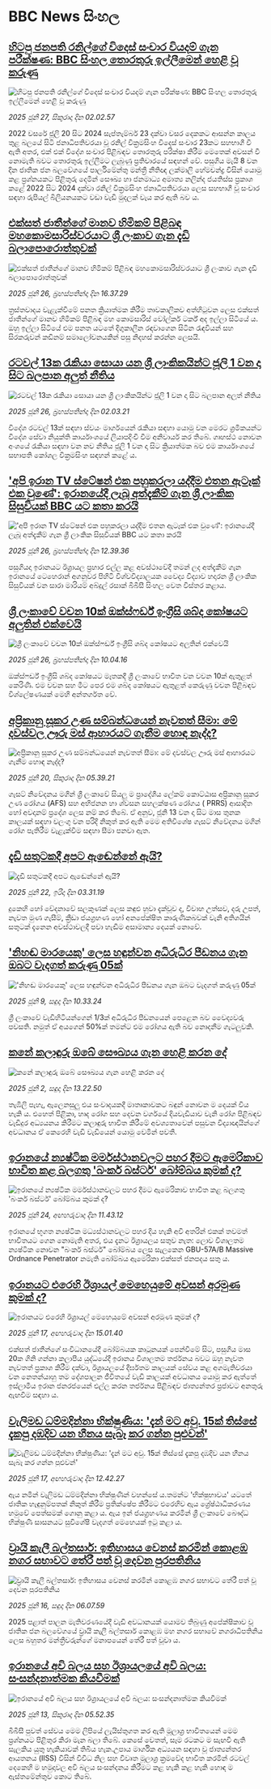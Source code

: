 # BBC News සිංහල## [හිටපු ජනපති රනිල්ගේ විදෙස් සංචාර වියදම් ගැන පරීක්ෂණ: BBC සිංහල තොරතුරු ඉල්ලීමෙන් හෙළි වූ කරුණු](https://www.bbc.com/sinhala/articles/cx230rrr2neo?at_campaign=githubrss)![හිටපු ජනපති රනිල්ගේ විදෙස් සංචාර වියදම් ගැන පරීක්ෂණ: BBC සිංහල තොරතුරු ඉල්ලීමෙන් හෙළි වූ කරුණු](https://ichef.bbci.co.uk/ace/ws/240/cpsprodpb/ea88/live/5253b4a0-5289-11f0-a2ff-17a82c2e8bc4.jpg)_2025 ජූනි 27, සිකුරාදා දින 02.02.57_2022 වසරේ ජූලි 20 සිට 2024 සැප්තැම්බර් 23 දක්වා වසර දෙකකට ආසන්න කාලය තුළ බලයේ සිටි ජනාධිපතිවරයා වූ රනිල් වික්‍රමසිංහ විදෙස් සංචාර 23කට සහභාගී වී ඇති අතර, එක් එක් විදේශ සංචාර පිළිබඳව තොරතුරු පරික්ෂා කිරීම මෙතෙක් අවසන් වී නොමැති බවට තොරතුරු ඉල්ලීමට ලැබුණු ප්‍රතිචාරයේ සඳහන් වේ. පසුගිය මැයි 8 වන දින ජාතික ජන බලවේගයේ පාර්ලිමේන්තු මන්ත්‍රී නීතිඥ ලක්මාලි හේමචන්ද්‍ර විසින් යොමු කළ ප්‍රශ්නයකට පිළිතුරු දෙමින් සෞඛ්‍ය හා ජනමාධ්‍ය අමාත්‍ය නලින්ද ජයතිස්ස ප්‍රකාශ කළේ 2022 සිට 2024 දක්වා රනිල් වික්‍රමසිංහ ජනාධිපතිවරයා ලෙස සහභාගී වූ සංචාර සඳහා රුපියල් බිලියනයකට වඩා වැඩි මුදලක් වැය කර ඇති බව ය.## [එක්සත් ජාතීන්ගේ මානව හිමිකම් පිළිබඳ මහකොමසාරිස්වරයාට ශ්‍රී ලංකාව ගැන දැඩි බලාපොරොත්තුවක්](https://www.bbc.com/sinhala/articles/c1dn4wv2zqyo?at_campaign=githubrss)![එක්සත් ජාතීන්ගේ මානව හිමිකම් පිළිබඳ මහකොමසාරිස්වරයාට ශ්‍රී ලංකාව ගැන දැඩි බලාපොරොත්තුවක්](https://ichef.bbci.co.uk/ace/ws/240/cpsprodpb/0ab3/live/08f080f0-52ab-11f0-8485-7bd50fa63665.jpg)_2025 ජූනි 26, බ්‍රහස්පතින්දා දින 16.37.29_ත්‍රස්තවාදය වැළැක්වීමේ පනත ක්‍රියාත්මක කිරීම තාවකාලිකව අත්හිටුවන ලෙස එක්සත් ජාතීන්ගේ මානව හිමිකම් පිළිබඳ මහ කොමසාරිස් වෝල්කර් ටර්ක් අද ඉල්ලා සිටියේ ය.
ඔහු ඉල්ලා සිටියේ  එම පනත යටතේ දිගුකාලීන රඳවාගෙන සිටින රැඳවියන් සහ සිරකරුවන් කඩිනම් සමාලෝචනයකින් පසු නිදහස් කරන්න ලෙසයි.## [රටවල් 13ක රැකියා සොයා යන ශ්‍රී ලාංකිකයින්ට ජූලි 1 වන දා සිට බලපාන අලුත් නීතිය](https://www.bbc.com/sinhala/articles/ce8zy25611xo?at_campaign=githubrss)![රටවල් 13ක රැකියා සොයා යන ශ්‍රී ලාංකිකයින්ට ජූලි 1 වන දා සිට බලපාන අලුත් නීතිය](https://ichef.bbci.co.uk/ace/ws/240/cpsprodpb/247f/live/8e4e6a40-51cb-11f0-b4be-8f7caf53b80c.jpg)_2025 ජූනි 26, බ්‍රහස්පතින්දා දින 02.03.21_විදේශ රටවල් 13ක් සඳහා ස්වයං මාර්ගයෙන් රැකියා සඳහා යොමු වන මෙරට ශ්‍රමිකයන්ට විදේශ සේවා නියුක්ති කාර්යාංශයේ ලියාපදිංචි වීම අනිවාර්ය කර තිබේ. ගෘහස්ථ නොවන අංශයේ රැකියා සඳහා වන නව නීතිය ජූලි 1 වන දා සිට ක්‍රියාත්මක බව එම කාර්යාංශයේ සභාපති කෝශල වික්‍රමසිංහ සඳහන් කළේ ය.## ['අපි ඉරාන TV ස්ටේෂන් එක පහුකරලා යද්දීම එතන ඇටෑක් එක වුණේ': ඉරානයේදී ලැබූ අත්දැකීම් ගැන ශ්‍රී ලාංකික සිසුවියක් BBC යට කතා කරයි](https://www.bbc.com/sinhala/articles/cx20xrd9pzjo?at_campaign=githubrss)!['අපි ඉරාන TV ස්ටේෂන් එක පහුකරලා යද්දීම එතන ඇටෑක් එක වුණේ': ඉරානයේදී ලැබූ අත්දැකීම් ගැන ශ්‍රී ලාංකික සිසුවියක් BBC යට කතා කරයි](https://ichef.bbci.co.uk/ace/ws/240/cpsprodpb/6052/live/f1a943f0-5287-11f0-b4be-8f7caf53b80c.jpg)_2025 ජූනි 26, බ්‍රහස්පතින්දා දින 12.39.36_පසුගියදා ඉරානයට ඊශ්‍රායල ප්‍රහාර එල්ල කළ අවස්ථාවේදී තමන් ලද අත්දැකීම් ගැන ඉරානයේ ටෙහෙරාන් අගනුවර පිහිටි විශ්වවිද්‍යාලයක වෛද්‍ය විද්‍යාව හදාරන ශ්‍රී ලාංකික සිසුවියක් වන සාරා මාරියම් අබ්දුල් රසාක් බීබීසී සිංහල වෙත විස්තර කළාය.## [ශ්‍රී ලංකාවේ වචන 10ක් ඔක්ස්ෆර්ඩ් ඉංග්‍රීසි ශබ්ද කෝෂයට අලුතින් එක්වෙයි](https://www.bbc.com/sinhala/articles/cwyqd2rwx10o?at_campaign=githubrss)![ශ්‍රී ලංකාවේ වචන 10ක් ඔක්ස්ෆර්ඩ් ඉංග්‍රීසි ශබ්ද කෝෂයට අලුතින් එක්වෙයි](https://ichef.bbci.co.uk/ace/ws/240/cpsprodpb/4a1e/live/a7ac0e40-5269-11f0-bd3c-ef3c6f7203cb.jpg)_2025 ජූනි 26, බ්‍රහස්පතින්දා දින 10.04.16_ඔක්ස්ෆර්ඩ් ඉංග්‍රීසි ශබ්ද කෝෂයට මෑතකදී ශ්‍රී ලංකාවේ භාවිත වන වචන 10ක් ඇතුළත් කෙරිණි. එම වචන සහ මීට පෙර එම ශබ්ද කෝෂයට ඇතුළත් කෙරුණු වචන පිළිබඳව විශ්ලේෂණයක් මෙහි අන්තර්ගත වේ.## [අප්‍රිකානු සූකර උණ සම්බන්ධයෙන් නැවතත් සීමා: මේ දවස්වල ඌරු මස් ආහාරයට ගැනීම හොඳ නැද්ද?](https://www.bbc.com/sinhala/articles/cjr429d05e0o?at_campaign=githubrss)![අප්‍රිකානු සූකර උණ සම්බන්ධයෙන් නැවතත් සීමා: මේ දවස්වල ඌරු මස් ආහාරයට ගැනීම හොඳ නැද්ද?](https://ichef.bbci.co.uk/ace/ws/240/cpsprodpb/771a/live/7d0db9d0-95dc-11ef-9eb7-7b7defb4f9e7.jpg)_2025 ජූනි 20, සිකුරාදා දින 05.39.21_ගැසට් නිවේදනය මගින් ශ්‍රී ලංකාවේ සියලු ම ප්‍රාදේශීය ලේකම් කොට්ඨාස අප්‍රිකානු සූකර උණ රෝගය (AFS) සහ අභිජනන හා ශ්වසන සහලක්ෂණ රෝගය ( PRRS)  ආසාදිත හෝ අවදානම් ප්‍රදේශ ලෙස නම් කර තිබේ.
ඒ අනුව, ජූනි 13 වන දා සිට මාස තුනක කාලයක් සඳහා වලංගු වන පරිදි නිකුත් කර ඇති මෙම අතිවිශේෂ ගැසට් නිවේදනය මගින් රෝග පැතිරීම වැළැක්වීම සඳහා සීමා පනවා ඇත.## [දැඩි සතුටකදී අපට ඇඬෙන්නේ ඇයි?](https://www.bbc.com/sinhala/articles/cew01zxzyqjo?at_campaign=githubrss)![දැඩි සතුටකදී අපට ඇඬෙන්නේ ඇයි?](https://ichef.bbci.co.uk/ace/ws/240/cpsprodpb/deee/live/6239fed0-4d91-11f0-8c47-237c2e4015f5.jpg)_2025 ජූනි 22, ඉරිදා දින 03.31.19_දුකෙහි හෝ වේදනාවේ සලකුණක් ලෙස කඳුළු හුවා දැක්වූව ද, විවාහ උත්සව, දරු උපත්, නැවත මුණ ගැසීම්, ක්‍රීඩා ජයග්‍රහණ හෝ අනපේක්ෂිත කාරුණිකබවක් වැනි අතිශයින් සතුටක් දැනෙන අවස්ථාවලදී පවා හැඬීම අසාමාන්‍ය දෙයක් නොවේ.## ['නිහඬ මාරයෙකු' ලෙස හඳුන්වන අධිරුධිර පීඩනය ගැන ඔබට වැදගත් කරුණු 05ක්](https://www.bbc.com/sinhala/articles/c93y44jzjp4o?at_campaign=githubrss)!['නිහඬ මාරයෙකු' ලෙස හඳුන්වන අධිරුධිර පීඩනය ගැන ඔබට වැදගත් කරුණු 05ක්](https://ichef.bbci.co.uk/ace/ws/240/cpsprodpb/0b8c/live/090038b0-4513-11f0-835b-310c7b938e84.jpg)_2025 ජූනි 9, සඳුදා දින 10.33.24_ශ්‍රී ලංකාවේ වැඩිහිටියන්ගෙන් 1/3ක් අධිරුධිර පීඩනයෙන් පෙළෙන බව වෛද්‍යවරු පවසති. නමුත් ඒ අයගෙන් 50%ක් තමන්ට එම රෝගය ඇති බව නොදනීම ගැටලුවකි.## [කනේ කලාඳුරු ඔබේ සෞඛ්‍යය ගැන හෙළි කරන දේ](https://www.bbc.com/sinhala/articles/c365z723z3zo?at_campaign=githubrss)![කනේ කලාඳුරු ඔබේ සෞඛ්‍යය ගැන හෙළි කරන දේ](https://ichef.bbci.co.uk/ace/ws/240/cpsprodpb/196b/live/2e7d8600-3d58-11f0-b6e6-4ddb91039da1.png)_2025 ජූනි 2, සඳුදා දින 13.22.50_තැඹිලි පැහැ, ඇලෙනසුලු එය සංවාදයකදී මාතෘකාවකට බඳුන් නොවන ම දෙයක් විය හැකි ය. එහෙත් පිළිකා, හෘද රෝග සහ දෙවන වර්ගයේ දියවැඩියාව වැනි රෝග පිළිබඳව වැඩිදුර අධ්‍යයනය කිරීමට කලාඳුරු භාවිත කිරීමේ අවශ්‍යතාවෙන් පසුවන විද්‍යාඥයින්ගේ අවධානය ඒ කෙරෙහි වැඩි වැඩියෙන් යොමු වෙමින් පවතී.## [ඉරානයේ න්‍යෂ්ටික මර්මස්ථානවලට පහර දීමට ඇමෙරිකාව භාවිත කළ බලගතු 'බංකර් බස්ටර්' බෝම්බය කුමක් ද?](https://www.bbc.com/sinhala/articles/c2k1je43z8ko?at_campaign=githubrss)![ඉරානයේ න්‍යෂ්ටික මර්මස්ථානවලට පහර දීමට ඇමෙරිකාව භාවිත කළ බලගතු 'බංකර් බස්ටර්' බෝම්බය කුමක් ද?](https://ichef.bbci.co.uk/ace/ws/240/cpsprodpb/59ac/live/c89e6c70-4b83-11f0-86d5-3b52b53af158.png)_2025 ජූනි 24, අඟහරුවාදා දින 11.43.12_ඉරානයේ භූගත න්‍යෂ්ටික මධ්‍යස්ථානවලට පහර දිය හැකි අවි අතරින් එකක් තවමත් භාවිතයට ගෙන නොමැති අතර, එය දැනට ඊශ්‍රායලය සතුව නැත: ලොව විශාලතම න්‍යෂ්ටික නොවන "බංකර් බස්ටර්" බෝම්බය ලෙස සැලකෙන GBU-57A/B Massive Ordnance Penetrator නමැති බෝම්බය ඇමෙරිකා එක්සත් ජනපදය සතු ය.## [ඉරානයට එරෙහි ඊශ්‍රායල් මෙහෙයුමේ අවසන් අරමුණ කුමක් ද?](https://www.bbc.com/sinhala/articles/cql032pzzw5o?at_campaign=githubrss)![ඉරානයට එරෙහි ඊශ්‍රායල් මෙහෙයුමේ අවසන් අරමුණ කුමක් ද?](https://ichef.bbci.co.uk/ace/ws/240/cpsprodpb/9aac/live/ac22e140-4861-11f0-bbaa-4bc03e0665b7.png)_2025 ජූනි 17, අඟහරුවාදා දින 15.01.40_එක්සත් ජාතීන්ගේ සංවිධානයේදී බෝම්බයක කාටූනයක් පෙන්වීමේ සිට, පසුගිය මාස 20ක ගිනි ගන්නා කලාපීය යුද්ධයේදී ඉරානය විශාලතම තර්ජනය බවට ඔහු නැවත නැවතත් ප්‍රකාශ කිරීම දක්වා, ඊශ්‍රායලයේ දීර්ඝතම කාලයක් සේවය කළ අගමැතිවරයා වන නෙතන්යාහු තම දේශපාලන ජීවිතයේ වැඩි කාලයක් අවධානය යොමු කර ඇත්තේ ඉස්ලාමීය ඉරාන ජනරජයෙන් එල්ල කරන තර්ජනය පිළිබඳව ජාත්‍යන්තර ප්‍රජාවට අනතුරු ඇඟවීම සඳහා ය.## [වැලිමඩ ධම්මදින්නා භික්ෂුණිය: 'දැන් මට අවු. 15ක් තිස්සේ දැකපු දඹදිව යන හීනය සැබෑ කර ගන්න පුළුවන්'](https://www.bbc.com/sinhala/articles/cn5kr10gdpgo?at_campaign=githubrss)![වැලිමඩ ධම්මදින්නා භික්ෂුණිය: 'දැන් මට අවු. 15ක් තිස්සේ දැකපු දඹදිව යන හීනය සැබෑ කර ගන්න පුළුවන්'](https://ichef.bbci.co.uk/ace/ws/240/cpsprodpb/e663/live/1b24e490-4b68-11f0-9a0b-27ba8ae87ef8.jpg)_2025 ජූනි 17, අඟහරුවාදා දින 12.42.27_ඇය නමින් වැලිමඩ ධම්මදින්නා භික්ෂුණීන් වහන්සේ ය.තමන්ට 'භික්ෂුභාවය' යටතේ ජාතික හැඳුනුම්පතක් නිකුත් කිරීම ප්‍රතික්ෂේප කිරීමට එරෙහිව ඇය ශ්‍රේෂ්ඨාධිකරණය හමුවේ පෙත්සමක් ගොනු කළා ය.
ඇය ඉන් ජයග්‍රහණය කරමින් ශ්‍රී ලංකාවේ බෞද්ධ භික්ෂුණී සාසනයට සුවිශේෂී වැදගත් මෙහෙයක් ඉටු කළා ය.## [ ව්‍රායි කැලී බල්තසාර්: ඉතිහාසය වෙනස් කරමින් කොළඹ නගර සභාවට තේරී පත් වූ දෙවන පුරපතිනිය](https://www.bbc.com/sinhala/articles/c3e5wd7l9e3o?at_campaign=githubrss)![ ව්‍රායි කැලී බල්තසාර්: ඉතිහාසය වෙනස් කරමින් කොළඹ නගර සභාවට තේරී පත් වූ දෙවන පුරපතිනිය](https://ichef.bbci.co.uk/ace/ws/240/cpsprodpb/59f9/live/6698b2e0-3f8c-11f0-835b-310c7b938e84.jpg)_2025 ජූනි 16, සඳුදා දින 06.07.59_2025 පළාත් පාලන මැතිවරණයේදී වැඩි අවධානයක් යොමව තිබුණු අපේක්ෂිකාව වූ  ජාතික ජන බලවේගයේ ව්‍රායි කැලී බල්තසාර් කොළඹ මහ නගර සභාවේ නගරාධිපතිනිය ලෙස බහුතර මන්ත්‍රීවරුන්ගේ මනාපයෙන් තේරී පත් වූවා ය.## [ඉරානයේ අවි බලය සහ ඊශ්‍රායලයේ අවි බලය: සංසන්දනාත්මක කියවීමක්](https://www.bbc.com/sinhala/articles/cj7mx5mvrg0o?at_campaign=githubrss)![ඉරානයේ අවි බලය සහ ඊශ්‍රායලයේ අවි බලය: සංසන්දනාත්මක කියවීමක්](https://ichef.bbci.co.uk/ace/ws/240/cpsprodpb/e1cd/live/2d171960-fd9f-11ee-a1bf-5ffd63527e26.png)_2025 ජූනි 13, සිකුරාදා දින 05.52.35_බීබීසී පුවත් සේවය මෙම ලිපියේ  ලැයිස්තුගත කර ඇති මූලාශ්‍ර භාවිතයෙන් මෙම ප්‍රශ්නයට පිළිතුර කිරා මැන බලා තිබේ. කෙසේ වෙතත්, සෑම රටකට ම සැඟවී ඇති සැලකිය යුතු හැකියාවක් තිබිය හැක.උපාය මාර්ගික අධ්‍යයන සඳහා වූ ජාත්‍යන්තර ආයතනය (IISS) විසින් විවිධ නිල සහ විවෘත මූලාශ්‍ර ක්‍රමවේද භාවිත කරමින් රටවල්  දෙකෙහි ම හමුදාවල අවි බලය සංසන්දනය කිරීමට කළ හැකි කළ හැකි හොඳ ම ඇස්තමේන්තුව කොට තිබේ.